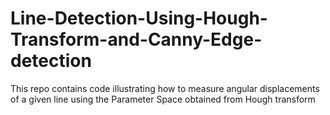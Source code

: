 # Line-Detection-Using-Hough-Transform-and-Canny-Edge-detection
This repo contains code illustrating how to measure angular displacements of a given line using the Parameter Space obtained from Hough transform
